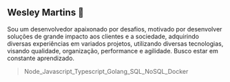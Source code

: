 ## Wesley Martins 👋
Sou um desenvolvedor apaixonado por desafios, motivado por desenvolver soluções de grande impacto aos clientes e a sociedade, adquirindo diversas experiências em variados projetos, utilizando diversas tecnologias, visando qualidade, organização, performance e agilidade. Busco estar em constante aprendizado.

> Node_Javascript_Typescript_Golang_SQL_NoSQL_Docker

<!--
**wesleysbmartins/wesleysbmartins** is a ✨ _special_ ✨ repository because its `README.md` (this file) appears on your GitHub profile.

Here are some ideas to get you started:

- 🔭 I’m currently working on ...
- 🌱 I’m currently learning ...
- 👯 I’m looking to collaborate on ...
- 🤔 I’m looking for help with ...
- 💬 Ask me about ...
- 📫 How to reach me: ...
- 😄 Pronouns: ...
- ⚡ Fun fact: ...
-->
